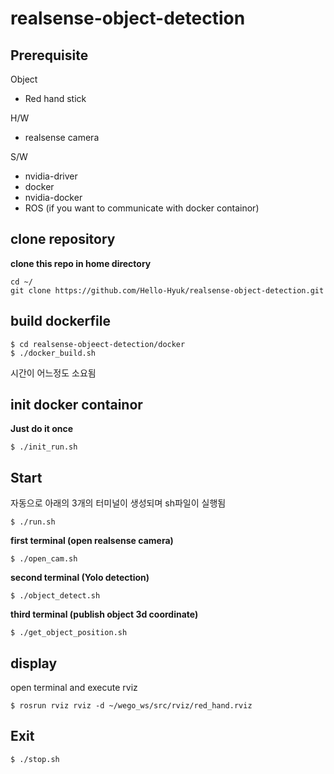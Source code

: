 # realsense-object-detection

## Prerequisite
Object
- Red hand stick

H/W 
- realsense camera 

S/W
- nvidia-driver
- docker
- nvidia-docker
- ROS (if you want to communicate with docker containor)

## clone repository
**clone this repo in home directory**
```
cd ~/
git clone https://github.com/Hello-Hyuk/realsense-object-detection.git
```

## build dockerfile 
```
$ cd realsense-objeect-detection/docker
$ ./docker_build.sh
```
시간이 어느정도 소요됨

## init docker containor
**Just do it once**
```
$ ./init_run.sh
```

## Start
자동으로 아래의 3개의 터미널이 생성되며 sh파일이 실행됨
```
$ ./run.sh
```

**first terminal (open realsense camera)** 
```
$ ./open_cam.sh
```

**second terminal (Yolo detection)**
```
$ ./object_detect.sh
```

**third terminal (publish object 3d coordinate)**
```
$ ./get_object_position.sh
```

## display
open terminal and execute rviz 
```
$ rosrun rviz rviz -d ~/wego_ws/src/rviz/red_hand.rviz 
```
## Exit
```
$ ./stop.sh
```



